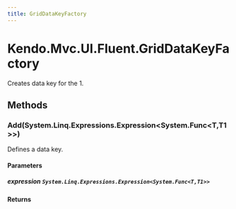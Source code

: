 ```yaml
---
title: GridDataKeyFactory
---
```


# Kendo.Mvc.UI.Fluent.GridDataKeyFactory
Creates data key for the 1.




## Methods


### Add(System.Linq.Expressions.Expression\<System.Func\<T,T1\>\>)
Defines a data key.


#### Parameters

##### expression `System.Linq.Expressions.Expression<System.Func<T,T1>>`




#### Returns





